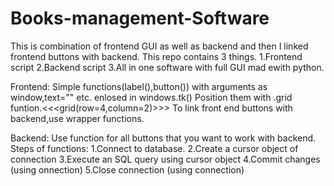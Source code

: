 # Books-management-Software
This is combination of frontend GUI as well as backend and then I linked frontend buttons with backend.
This repo contains 3 things.
    1.Frontend script
    2.Backend script
    3.All in one software with full GUI mad ewith python.
    
    
Frontend:
Simple functions(label(),button()) with arguments as window,text="" etc. enlosed in windows.tk()
Position them with .grid funtion.<<<grid(row=4,column=2)>>>
To link front end buttons with backend,use wrapper functions.

Backend:
Use function for all buttons that you want to work with backend.
Steps of functions:
1.Connect to database.
2.Create a cursor object of connection
3.Execute an SQL query using cursor object
4.Commit changes (using onnection)
5.Close connection (using connection)


